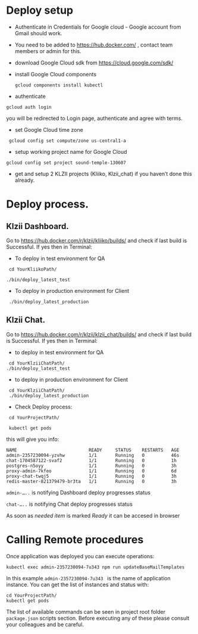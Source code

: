 # Deploy setup
* Authenticate in Credentials for Google cloud - Google account from Gmail should work.
* You need to be added to https://hub.docker.com/ , contact team members or admin for this.

* download Google Cloud sdk from https://cloud.google.com/sdk/
* install Google Cloud  components

  ```
  gcloud components install kubectl
  ```

* authenticate

```
gcloud auth login
```

you will be redirected to Login page, authenticate and agree with terms.

* set Google Cloud time zone

```
 gcloud config set compute/zone us-central1-a
 ```

* setup working project name for Google Cloud

```
gcloud config set project sound-temple-130607
```

* get and setup 2 KLZII projects (Kliiko, Klzii_chat) if you haven’t done this already.

# Deploy process.

## Klzii Dashboard.
Go to https://hub.docker.com/r/klzii/kliiko/builds/ and check if last build is Successful. If yes then in Terminal:

* To deploy in test environment for QA

```
 cd YourKliikoPath/

./bin/deploy_latest_test
```

* To deploy in production environment for Client

```
 ./bin/deploy_latest_production
```



## Klzii Chat.
 Go to https://hub.docker.com/r/klzii/klzii_chat/builds/ and check if last build is Successful. If yes then in Terminal:

* to deploy in test environment for QA
```
 cd YourKlziiChatPath/
./bin/deploy_latest_test
```

* to deploy in production environment for Client
```
 cd YourKlziiChatPath/
 ./bin/deploy_latest_production
```


* Check Deploy process:
```
 cd YourProjectPath/

 kubectl get pods
```

this will give you info:
```
NAME                           READY     STATUS    RESTARTS   AGE
admin-2357230094-yzvhw         1/1       Running   0          46s
chat-1704587122-svaf2          1/1       Running   0          1h
postgres-n5oyy                 1/1       Running   0          3h
proxy-admin-7kfeo              1/1       Running   0          6d
proxy-chat-twqj5               1/1       Running   0          3h
redis-master-821379479-br3ta   1/1       Running   0          3h
```

```admin-…..``` is notifying Dashboard deploy progresses status

```chat-…..``` is notifying Chat deploy progresses status

As soon as *needed item* is marked *Ready* it can be accesed in browser

# Calling Remote procedures

Once application was deployed you can execute operations:
```
kubectl exec admin-2357230094-7u343 npm run updateBaseMailTemplates
```

In this example ```admin-2357230094-7u343 ``` is the name of application instance. You can get the list of instances and status with:
```
cd YourProjectPath/
kubectl get pods
```

The list of available commands can be seen in project root folder ```package.json``` scripts section.
Before executing any of these please consult your colleagues and be careful.
